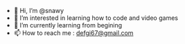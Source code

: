 - 👋 Hi, I’m @snawy
- 👀 I’m interested in learning how to code and video games
- 🌱 I’m currently learning from begining
- 📫 How to reach me : defgi67@gmail.com

<!---
snawy/snawy is a ✨ special ✨ repository because its `README.md` (this file) appears on your GitHub profile.
You can click the Preview link to take a look at your changes.
--->
